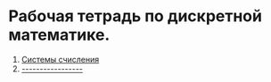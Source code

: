 # Рабочая тетрадь по дискретной математике.

1) [Системы счисления](/part1_count_systems.md)
2) [-----------------](/part2.md)
